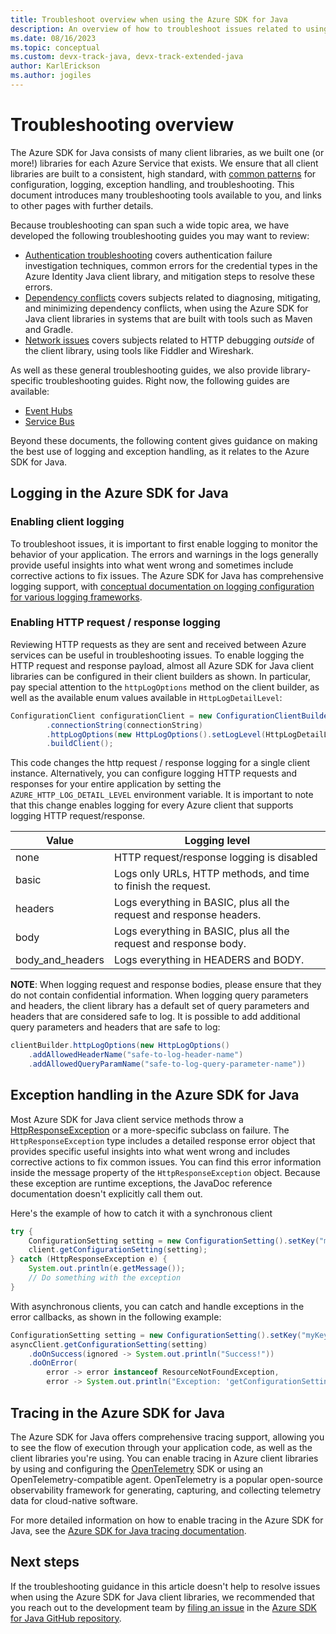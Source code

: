 ```yaml
---
title: Troubleshoot overview when using the Azure SDK for Java
description: An overview of how to troubleshoot issues related to using the Azure SDK for Java
ms.date: 08/16/2023
ms.topic: conceptual
ms.custom: devx-track-java, devx-track-extended-java
author: KarlErickson
ms.author: jogiles
---
```


# Troubleshooting overview

The Azure SDK for Java consists of many client libraries, as we built one (or more!) libraries for each Azure Service that exists. We ensure that all client libraries are built to a consistent, high standard, with [common patterns](overview.md) for configuration, logging, exception handling, and troubleshooting. This document introduces many troubleshooting tools available to you, and links to other pages with further details.

Because troubleshooting can span such a wide topic area, we have developed the following troubleshooting guides you may want to review:

* [Authentication troubleshooting](troubleshooting-authentication-overview.md) covers authentication failure investigation techniques, common errors for the credential types in the Azure Identity Java client library, and mitigation steps to resolve these errors.
* [Dependency conflicts](troubleshooting-dependency-version-conflict.md) covers subjects related to diagnosing, mitigating, and minimizing dependency conflicts, when using the Azure SDK for Java client libraries in systems that are built with tools such as Maven and Gradle.
* [Network issues](troubleshooting-network.md) covers subjects related to HTTP debugging *outside* of the client library, using tools like Fiddler and Wireshark.

As well as these general troubleshooting guides, we also provide library-specific troubleshooting guides. Right now, the following guides are available:

* [Event Hubs](troubleshooting-messaging-event-hubs-overview.md)
* [Service Bus](troubleshooting-messaging-service-bus-overview.md)

Beyond these documents, the following content gives guidance on making the best use of logging and exception handling, as it relates to the Azure SDK for Java.

## Logging in the Azure SDK for Java

### Enabling client logging

To troubleshoot issues, it is important to first enable logging to monitor the behavior of your application. The errors and warnings in the logs generally provide useful insights into what went wrong and sometimes include corrective actions to fix issues. The Azure SDK for Java has comprehensive logging support, with [conceptual documentation on logging configuration for various logging frameworks](logging-overview.md).

### Enabling HTTP request / response logging

Reviewing HTTP requests as they are sent and received between Azure services can be useful in troubleshooting issues. To enable logging the HTTP request and response payload, almost all Azure SDK for Java client libraries can be configured in their client builders as shown. In particular, pay special attention to the `httpLogOptions` method on the client builder, as well as the available enum values available in `HttpLogDetailLevel`:

```java
ConfigurationClient configurationClient = new ConfigurationClientBuilder()
        .connectionString(connectionString)
        .httpLogOptions(new HttpLogOptions().setLogLevel(HttpLogDetailLevel.BODY_AND_HEADERS))
        .buildClient();
```

This code changes the http request / response logging for a single client instance. Alternatively, you can configure logging HTTP requests and responses for your entire application by setting the `AZURE_HTTP_LOG_DETAIL_LEVEL` environment variable. It is important to note that this change enables logging for every Azure client that supports logging HTTP request/response.

| Value            | Logging level                                                        |
|------------------|----------------------------------------------------------------------|
| none             | HTTP request/response logging is disabled                            |
| basic            | Logs only URLs, HTTP methods, and time to finish the request.        |
| headers          | Logs everything in BASIC, plus all the request and response headers. |
| body             | Logs everything in BASIC, plus all the request and response body.    |
| body_and_headers | Logs everything in HEADERS and BODY.                                 |

**NOTE**: When logging request and response bodies, please ensure that they do not contain confidential information. When logging query parameters and headers, the client library has a default set of query parameters and headers that are considered safe to log. It is possible to add additional query parameters and headers that are safe to log:

```java
clientBuilder.httpLogOptions(new HttpLogOptions()
    .addAllowedHeaderName("safe-to-log-header-name")
    .addAllowedQueryParamName("safe-to-log-query-parameter-name"))
```

## Exception handling in the Azure SDK for Java

Most Azure SDK for Java client service methods throw a [HttpResponseException](https://github.com/Azure/azure-sdk-for-java/blob/main/sdk/core/azure-core/src/main/java/com/azure/core/exception/HttpResponseException.java) or a more-specific subclass on failure. The `HttpResponseException` type includes a detailed response error object that provides specific useful insights into what went wrong and includes corrective actions to fix common issues. You can find this error information inside the message property of the `HttpResponseException` object. Because these exception are runtime exceptions, the JavaDoc reference documentation doesn't explicitly call them out.

Here's the example of how to catch it with a synchronous client

```java
try {
    ConfigurationSetting setting = new ConfigurationSetting().setKey("myKey").setValue("myValue");
    client.getConfigurationSetting(setting);
} catch (HttpResponseException e) {
    System.out.println(e.getMessage());
    // Do something with the exception
}
```

With asynchronous clients, you can catch and handle exceptions in the error callbacks, as shown in the following example:

```java
ConfigurationSetting setting = new ConfigurationSetting().setKey("myKey").setValue("myValue");
asyncClient.getConfigurationSetting(setting)
    .doOnSuccess(ignored -> System.out.println("Success!"))
    .doOnError(
        error -> error instanceof ResourceNotFoundException,
        error -> System.out.println("Exception: 'getConfigurationSetting' could not be performed."));
```

## Tracing in the Azure SDK for Java

The Azure SDK for Java offers comprehensive tracing support, allowing you to see the flow of execution through your application code, as well as the client libraries you're using. You can enable tracing in Azure client libraries by using and configuring the [OpenTelemetry](https://opentelemetry.io) SDK or using an OpenTelemetry-compatible agent. OpenTelemetry is a popular open-source observability framework for generating, capturing, and collecting telemetry data for cloud-native software.

For more detailed information on how to enable tracing in the Azure SDK for Java, see the [Azure SDK for Java tracing documentation](./tracing.md).

## Next steps

If the troubleshooting guidance in this article doesn't help to resolve issues when using the Azure SDK for Java client libraries, we recommended that you reach out to the development team by [filing an issue](https://github.com/Azure/azure-sdk-for-java/issues/new/choose) in the [Azure SDK for Java GitHub repository](https://github.com/Azure/azure-sdk-for-java).
